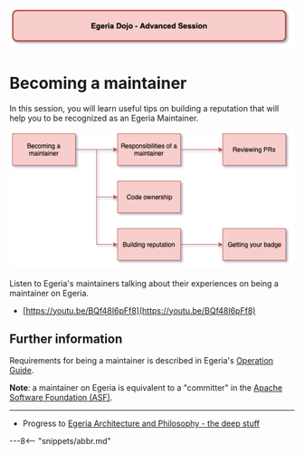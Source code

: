 <!-- SPDX-License-Identifier: CC-BY-4.0 -->
<!-- Copyright Contributors to the ODPi Egeria project 2020. -->

![Red - Advanced sessions](egeria-dojo-session-coding-red-advanced-session.png)

# Becoming a maintainer

In this session, you will learn useful tips on building a reputation that will help you
to be recognized as an Egeria Maintainer.

![Becoming a Maintainer](egeria-dojo-day-3-2-becoming-a-maintainer.png)

Listen to Egeria's maintainers talking about their experiences on being a maintainer
on Egeria.

* [https://youtu.be/BQf48I6pFf8](https://youtu.be/BQf48I6pFf8)

## Further information

Requirements for being a maintainer is described in Egeria's
[Operation Guide](/guides/project-operations).

**Note**: a maintainer on Egeria is equivalent to a "committer" in the 
[Apache Software Foundation (ASF)](http://apache.org/foundation/how-it-works.html).

----
* Progress to [Egeria Architecture and Philosophy - the deep stuff](egeria-dojo-day-3-3-egeria-architecture.md)


---8<-- "snippets/abbr.md"
